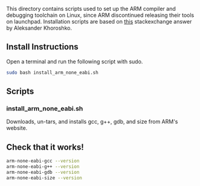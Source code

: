 This directory contains scripts used to set up the ARM compiler and debugging toolchain on Linux, since ARM discontinued releasing their tools on launchpad. Installation scripts are based on [this](https://askubuntu.com/a/1243405) stackexchange answer by Aleksander Khoroshko.

## Install Instructions
Open a terminal and run the following script with sudo.
```bash
sudo bash install_arm_none_eabi.sh
```

## Scripts
### install\_arm\_none\_eabi.sh
Downloads, un-tars, and installs gcc, g++, gdb, and size from ARM's website.

## Check that it works!
```bash
arm-none-eabi-gcc --version
arm-none-eabi-g++ --version
arm-none-eabi-gdb --version
arm-none-eabi-size --version
```

